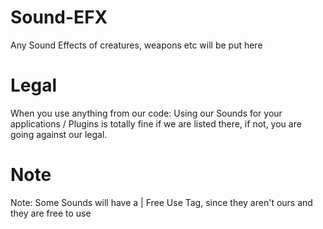 # Sound-EFX
Any Sound Effects of creatures, weapons etc will be put here


# Legal

When you use anything from our code: 
  Using our Sounds for your applications / Plugins is totally fine if we are listed there, if not, you are going against our legal.
 


# Note
 Note: Some Sounds will have a | Free Use Tag, since they aren't ours and they are free to use
